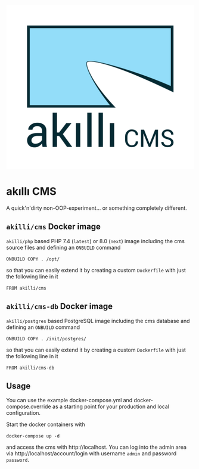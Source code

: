 ![akıllı CMS](https://raw.githubusercontent.com/akilli/cms/master/gui/cms.svg?sanitize=true)

# akıllı CMS

A quick'n'dirty non-OOP-experiment... or something completely different.

## `akilli/cms` Docker image

`akilli/php` based PHP 7.4 (`latest`) or 8.0 (`next`) image including the cms source files and defining an `ONBUILD` command

```
ONBUILD COPY . /opt/
```

so that you can easily extend it by creating a custom `Dockerfile` with just the following line in it

```
FROM akilli/cms
```

## `akilli/cms-db` Docker image

`akilli/postgres` based PostgreSQL image including the cms database and defining an `ONBUILD` command

```
ONBUILD COPY . /init/postgres/
```

so that you can easily extend it by creating a custom `Dockerfile` with just the following line in it

```
FROM akilli/cms-db
```

## Usage

You can use the example docker-compose.yml and docker-compose.override as a starting point for your production and local configuration.

Start the docker containers with

```
docker-compose up -d
```

and access the cms with http://localhost. You can log into the admin area via http://localhost/account/login with username `admin` and password `password`. 
